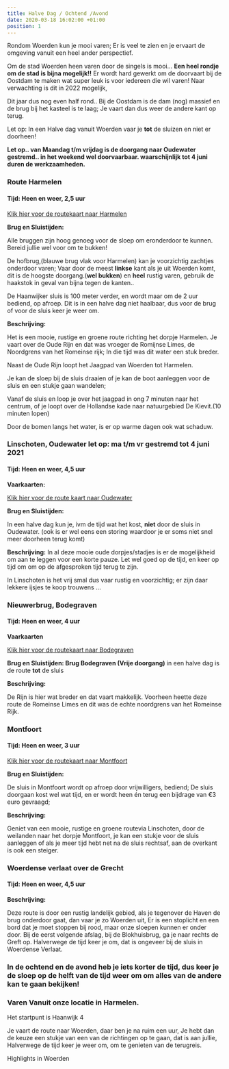 ```yaml
---
title: Halve Dag / Ochtend /Avond
date: 2020-03-18 16:02:00 +01:00
position: 1
---
```


Rondom Woerden kun je mooi varen;  Er is veel te zien en je ervaart de omgeving vanuit een heel ander perspectief.

Om de stad Woerden heen varen door de singels is mooi...
**Een heel rondje om de stad is bijna mogelijk!!** 
Er wordt hard gewerkt om de doorvaart bij de Oostdam te maken wat super leuk is voor iedereen die wil varen!
Naar verwachting is dit in 2022 mogelijk,

Dit jaar dus nog even half rond..
Bij de Oostdam is de dam (nog) massief en de brug bij het kasteel is te laag; Je vaart dan dus weer de andere kant op terug.


Let op:  In een Halve dag vanuit Woerden vaar je **tot** de sluizen en niet er doorheen! 

**Let op.. van Maandag t/m vrijdag is de doorgang naar Oudewater gestremd.. 
in het weekend wel doorvaarbaar.
waarschijnlijk tot 4 juni duren de werkzaamheden.**

### Route Harmelen
#### Tijd: Heen en weer, 2,5 uur

[Klik hier voor de routekaart naar Harmelen](/uploads/route%20harmelen.pdf)

**Brug en Sluistijden:**

Alle bruggen zijn hoog genoeg voor de sloep om eronderdoor te kunnen. Bereid jullie wel voor om te bukken! 

De hofbrug,(blauwe brug vlak voor Harmelen) kan je voorzichtig zachtjes onderdoor varen;  Vaar door de meest **linkse** kant als je uit Woerden komt, dit is de hoogste doorgang.(**wel bukken**) en **heel** rustig varen, gebruik de haakstok in geval van bijna tegen de kanten..

De Haanwijker sluis is 100 meter verder, en wordt maar om de 2 uur bediend, op afroep.
Dit is in een halve dag niet haalbaar, dus voor de brug of voor de sluis keer je weer om.

**Beschrijving:**

Het is een mooie, rustige en groene route richting het dorpje Harmelen. Je vaart over de Oude Rijn en dat was vroeger de Romijnse Limes, de Noordgrens van het Romeinse rijk; In die tijd was dit water een stuk breder.

Naast de Oude Rijn loopt het Jaagpad van Woerden tot Harmelen.

Je kan de sloep bij de sluis draaien of je kan de boot aanleggen voor de sluis en een stukje gaan wandelen;

Vanaf de sluis en loop je over het jaagpad in ong 7 minuten naar het centrum, of je loopt over de Hollandse kade naar natuurgebied De Kievit.(10 minuten lopen)

Door de bomen langs het water, is er op warme dagen ook wat schaduw.


### Linschoten, Oudewater let op: ma t/m vr gestremd tot 4 juni 2021

#### Tijd: Heen en weer, 4,5 uur

**Vaarkaarten:**

[Klik hier voor de route kaart naar Oudewater](/uploads/route%20Oudewater%20De%20Scheepsjongens.pdf)

**Brug en Sluistijden:**

In een halve dag kun je, ivm de tijd wat het kost, **niet** door de sluis in Oudewater. (ook is er wel eens een storing waardoor je er soms niet snel meer doorheen terug komt)


**Beschrijving:**
In al deze mooie oude dorpjes/stadjes is er de mogelijkheid om aan te leggen voor een korte pauze. Let wel goed op de tijd, en keer op tijd om om op de afgesproken tijd terug te zijn.

In Linschoten is het vrij smal dus vaar rustig en voorzichtig;
er zijn daar lekkere ijsjes te koop trouwens ...

### Nieuwerbrug, Bodegraven
#### Tijd: Heen en weer, 4 uur

**Vaarkaarten**

[Klik hier voor de routekaart naar Bodegraven](/uploads/route-Bodegraven-De-Scheepsjongens.pdf)

**Brug en Sluistijden: Brug Bodegraven (Vrije doorgang)**
in een halve dag  is de route **tot** de sluis

**Beschrijving:**

De Rijn is hier wat breder en dat vaart makkelijk.
Voorheen heette deze route de Romeinse Limes en dit was de echte noordgrens van het Romeinse Rijk.


### Montfoort
#### Tijd: Heen en weer, 3 uur
[Klik hier voor de routekaart naar Montfoort](/uploads/route%20Montfoort%20De%20Scheepsjongens.pdf)


**Brug en Sluistijden:**

De sluis in Montfoort wordt op afroep door vrijwilligers, bediend; De sluis doorgaan kost wel wat tijd, en er wordt heen én terug een bijdrage van €3 euro gevraagd; 

**Beschrijving:**

Geniet van een mooie, rustige en groene routevia Linschoten, door de weilanden naar het dorpje Montfoort, je kan een stukje voor de sluis aanleggen of als je meer tijd hebt net na de sluis rechtsaf, aan de overkant is ook een steiger. 

### Woerdense verlaat over de Grecht
#### Tijd: Heen en weer, 4,5 uur

**Beschrijving:**

Deze route is door een rustig landelijk gebied, als je tegenover de Haven de brug onderdoor gaat, dan vaar je zo Woerden uit, 
Er is een stoplicht en een bord  dat je moet stoppen bij rood, maar onze sloepen kunnen er onder door.
Bij de eerst volgende afslag, bij de Blokhuisbrug, ga je naar rechts de Greft op. Halverwege de tijd keer je om, dat is ongeveer bij de sluis in Woerdense Verlaat.

### In de ochtend en de avond heb je iets korter de tijd, dus keer je de sloep op de helft van de tijd weer om om alles van de andere kan te gaan bekijken!

### Varen Vanuit onze locatie in Harmelen.

Het startpunt is Haanwijk 4

Je vaart de route naar Woerden, daar ben je na ruim een uur, 
Je hebt dan de keuze een stukje van een van de richtingen op te gaan,
dat is aan jullie, Halverwege de tijd keer je weer om, om te genieten van de terugreis.

 Highlights in Woerden

[](https://www.beleefwoerden.com/nl/wat-te-zien/historische-highlights)
 
